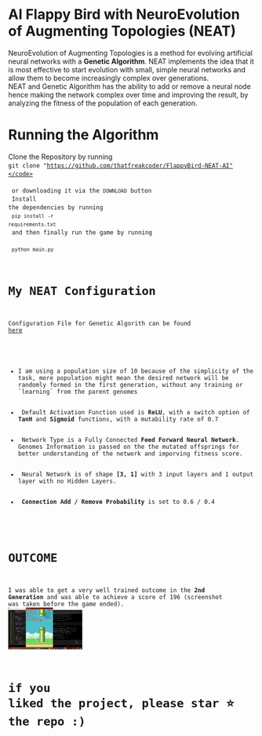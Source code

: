 # AI Flappy Bird with NeuroEvolution of Augmenting Topologies <strong>(NEAT)</strong>
NeuroEvolution of Augmenting Topologies is a method for evolving artificial neural networks with a **Genetic Algorithm**. NEAT implements the idea that it is most effective to start evolution with small, simple neural networks and allow them to become increasingly complex over generations.
<br>
NEAT and Genetic Algorithm has the ability to add or remove a neural node hence making the network complex over time and improving the result, by analyzing the fitness of the population of each generation.

# Running the Algorithm
Clone the Repository by running
<br>
<code>git clone "https://github.com/thatfreakcoder/FlappyBird-NEAT-AI"</code>
<br>
or downloading it via the <code>DOWNLOAD</code> button
<br>
Install the dependencies by running
<br>
<code>pip install -r requirements.txt</code>
<br>
and then finally run the game by running
<br>
<code>python main.py</code>


# My NEAT Configuration
Configuration File for Genetic Algorith can be found <a href="NEAT-CONFIG.txt">here</a>
<br>
<ul>
  <li>I am using a population size of 10 because of the simplicity of the task, more population might mean the desired network will be randomly formed in the first generation, without any training or `learning` from the parent genomes</li>
  <li> Default Activation Function used is <strong>ReLU</strong>, with a switch option of <b>TanH</b> and <b>Sigmoid</b> functions, with a mutability rate of 0.7</li>
  <li> Network Type is a Fully Connected <b>Feed Forward Neural Network</b>. Genomes Information is passed on the the mutated offsprings for better understanding of the network and imporving fitness score.</li>
  <li> Neural Network is of shape <b>[3, 1]</b> with 3 input layers and 1 output layer with no Hidden Layers.</li>
  <li> <b>Connection Add / Remove Probability</b> is set to 0.6 / 0.4 </li>
</ul>

# OUTCOME
I was able to get a very well trained outcome in the **2nd Generation** and was able to achieve a score of 196 (screenshot was taken before the game ended).
<img src="score1.jpg" style="heigh: 30%; width : 30%" />

# if you liked the project, please star ⭐ the repo :)
